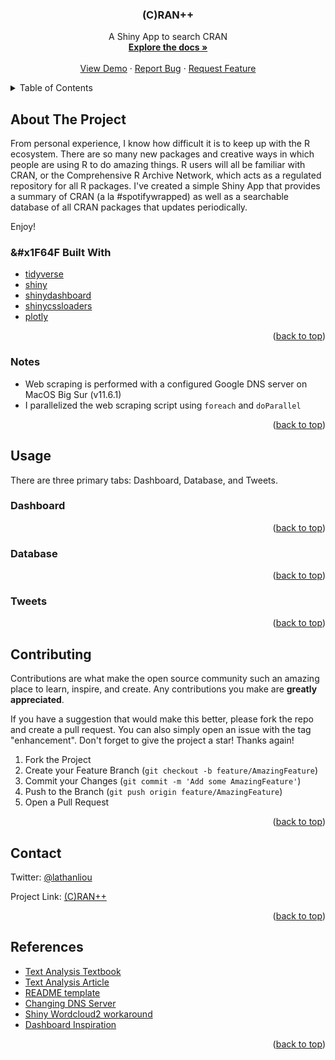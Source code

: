 <h3 align="center">(C)RAN++</h3>

  <p align="center">
    A Shiny App to search CRAN
    <br />
    <a href="https://github.com/latlio/cran-searcher"><strong>Explore the docs »</strong></a>
    <br />
    <br />
    <a href="https://github.com/github_username/repo_name">View Demo</a>
    ·
    <a href="https://github.com/latlio/cran-searcher/issues">Report Bug</a>
    ·
    <a href="https://github.com/latlio/cran-searcher/issues">Request Feature</a>
  </p>
</div>



<!-- TABLE OF CONTENTS -->
<details>
  <summary>Table of Contents</summary>
  <ol>
    <li>
      <a href="#about-the-project">About The Project</a>
      <ul>
        <li><a href="#built-with">Built With</a></li>
      </ul>
      <ul>
        <li><a href="#notes">Notes</a></li>
      </ul>
    </li>
    <li>
      <a href="#usage">Usage</a>
      <ul>
        <li><a href="#dashboard">Dashboard</a></li>
      </ul>
      <ul>
        <li><a href="#database">Database</a></li>
      </ul>
      <ul>
        <li><a href="#tweets">Tweets</a></li>
      </ul>
    </li>
    <li><a href="#contributing">Contributing</a></li>
    <li><a href="#contact">Contact</a></li>
    <li><a href="#references">Acknowledgments</a></li>
  </ol>
</details>


<!-- ABOUT THE PROJECT -->
## About The Project

From personal experience, I know how difficult it is to keep up with the R ecosystem. There are so many new packages and creative ways in which people are using R to do amazing things. R users will all be familiar with CRAN, or the Comprehensive R Archive Network, which acts as a regulated repository for all R packages. I've created a simple Shiny App that provides a summary of CRAN (a la #spotifywrapped) as well as a searchable database  of all CRAN packages that updates periodically.

Enjoy!

### &#x1F64F Built With

* [tidyverse](https://www.tidyverse.org/)
* [shiny](https://shiny.rstudio.com/)
* [shinydashboard](https://rstudio.github.io/shinydashboard/)
* [shinycssloaders](https://github.com/daattali/shinycssloaders)
* [plotly](https://plotly.com/)

<p align="right">(<a href="#top">back to top</a>)</p>


### Notes

* Web scraping is performed with a configured Google DNS server on MacOS Big Sur (v11.6.1)
* I parallelized the web scraping script using `foreach` and `doParallel`

<p align="right">(<a href="#top">back to top</a>)</p>

## Usage

There are three primary tabs: Dashboard, Database, and Tweets.

### Dashboard

<p align="right">(<a href="#top">back to top</a>)</p>

### Database

<p align="right">(<a href="#top">back to top</a>)</p>

### Tweets

<p align="right">(<a href="#top">back to top</a>)</p>


<!-- CONTRIBUTING -->
## Contributing

Contributions are what make the open source community such an amazing place to learn, inspire, and create. Any contributions you make are **greatly appreciated**.

If you have a suggestion that would make this better, please fork the repo and create a pull request. You can also simply open an issue with the tag "enhancement".
Don't forget to give the project a star! Thanks again!

1. Fork the Project
2. Create your Feature Branch (`git checkout -b feature/AmazingFeature`)
3. Commit your Changes (`git commit -m 'Add some AmazingFeature'`)
4. Push to the Branch (`git push origin feature/AmazingFeature`)
5. Open a Pull Request

<p align="right">(<a href="#top">back to top</a>)</p>



<!-- CONTACT -->
## Contact

Twitter: [@lathanliou](https://twitter.com/LathanLiou)

Project Link: [(C)RAN++](https://github.com/github_username/repo_name)

<p align="right">(<a href="#top">back to top</a>)</p>



<!-- References -->
## References

* [Text Analysis Textbook](https://www.tidytextmining.com/)
* [Text Analysis Article](https://www.red-gate.com/simple-talk/databases/sql-server/bi-sql-server/text-mining-and-sentiment-analysis-with-r/)
* [README template](https://github.com/latlio/Best-README-Template/blob/master/BLANK_README.md)
* [Changing DNS Server](macinstruct.com/tutorials/how-to-change-your-macs-dns-servers/)
* [Shiny Wordcloud2 workaround](https://github.com/rstudio/shinydashboard/issues/281)
* [Dashboard Inspiration](garrickadenbuie.com)

<p align="right">(<a href="#top">back to top</a>)</p>